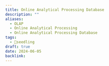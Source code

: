 ```yaml
---
title: Online Analytical Processing Database
description: ""
aliases:
  - OLAP
  - Online Analytical Processing
  - Online Analytical Processing Database
tags:
  - 🌱seedling
draft: true
date: 2024-06-05
backlink:
---
```

